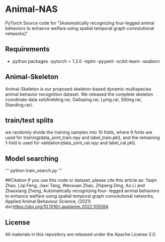 # Animal-NAS
PyTorch Source code for "[Automatically recognizing four-legged animal behaviors to enhance welfare using spatial temporal graph convolutional networks]"

## Requirements
- python packages
  -pytorch = 1.2.0
  -tqdm
  -pyyaml
  -scikit-learn
  -seaborn

## Animal-Skeleton
Animal-Skeleton is our proposed skeleton-based dynamic multispecies animal behavior recognition dataset. We released the complete skeleton coordinate data set(Ambling.rar, Galloping.rar, Lying.rar, Sitting.rar, Standing.rar).

## train/test splits
we randomly divide the training samples into 10 folds, where 9 folds are used for training(data_joint_train.npy and label_train.pkl), and the remaining 1-fold is used for validation(data_joint_val.npy and label_val.pkl).

## Model searching
'''
python train_search.py
'''

##Citation
If you use this code or dataset, please cite this article as: Yaqin Zhao, Liqi Feng, Jiaxi Tang, Wenxuan Zhao, Zhipeng Ding, Ao Li and Zhaoxiang Zheng, Automatically recognizing four- legged animal behaviors to enhance welfare using spatial temporal graph convolutional networks, Applied Animal Behaviour Science, (2021) doi:https://doi.org/10.1016/j.applanim.2022.105594

## License
All materials in this repository are released under the Apache License 2.0.
  
